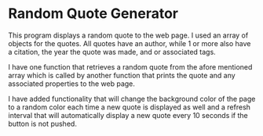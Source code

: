 # Random Quote Generator

This program displays a random quote to the web page.  I used an array of objects for the quotes.  All quotes have
an author, while 1 or more also have a citation, the year the quote was made, and or associated tags.

I have one function that retrieves a random quote from the afore mentioned array which is called by another function that prints the quote and any associated properties to the web page.

I have added functionality that will change the background color of the page to a random color each time a new quote is displayed as well and a refresh interval that will automatically display a new quote every 10 seconds if the button is not pushed.
